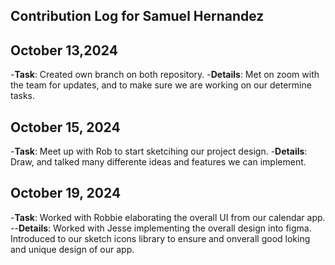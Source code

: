 ## Contribution Log for Samuel Hernandez

## October 13,2024

-**Task**: Created own branch on both repository. -**Details**: Met on zoom with the team for updates, and to make sure we are working on our determine tasks.

## October 15, 2024

-**Task**: Meet up with Rob to start sketcihing our project design. -**Details**: Draw, and talked many differente ideas and features we can implement.

## October 19, 2024
-**Task**: Worked with Robbie elaborating the overall UI from our calendar app.  
--**Details**: Worked with Jesse implementing the overall design into figma. Introduced to our sketch icons library to ensure and onverall good loking and unique design of our app.

